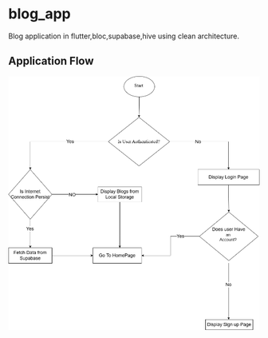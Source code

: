 # blog_app

Blog application in flutter,bloc,supabase,hive using clean architecture.

## Application Flow 
![alt text](blog_app_flowchart.drawio.png)
